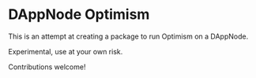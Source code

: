 # DAppNode Optimism

This is an attempt at creating a package to run Optimism on a DAppNode.

Experimental, use at your own risk.

Contributions welcome!
